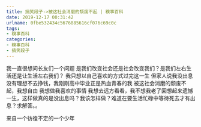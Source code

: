 ```yaml
---
title: 搞笑段子->被这社会消磨的颓废不起 | 糗事百科
date: 2019-12-17 00:31:42
urlname: 0fbe532434c5676885616cf076c69c0c
tags: 
- 糗事百科
categories:
- 糗事百科
- 搞笑段子
---
```

我一直很想问长友们一个问题 是我们改变社会还是社会改变我们？是我们左右生活还是让生活左右我们？ 我只想以自己喜欢的方式过完这一生 但家人说我没出息没有理想不去挣钱，我刚刚高中毕业正是热血青春的我 被这社会消磨的颓废不起，我想自由 我想做我喜欢的事情 我想去远方看看，我不想我老了回想起来遗憾一生，这样做真的是没出息吗？我该怎样做？难道在要生活忙碌中等待死去才有出息？求解答。。

来自一个彷徨不定的一个少年


